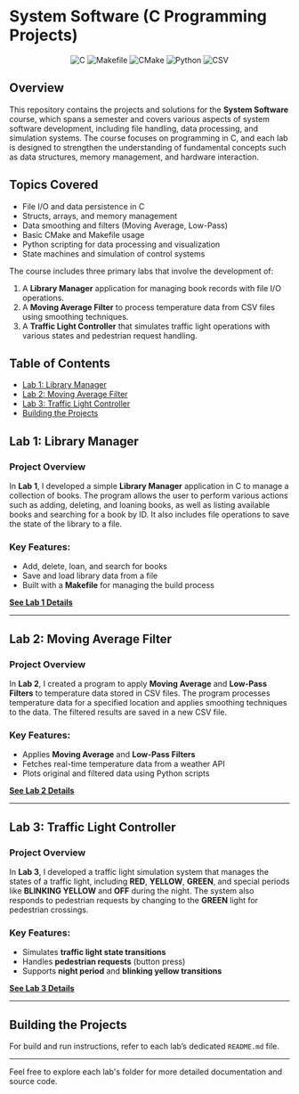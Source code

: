 # System Software (C Programming Projects)

<p align="center">
  <img src="https://img.shields.io/badge/Language-C-blue" alt="C"/>
  <img src="https://img.shields.io/badge/Build-Makefile-informational" alt="Makefile"/>
  <img src="https://img.shields.io/badge/Build-CMake-informational" alt="CMake"/>
  <img src="https://img.shields.io/badge/Scripting-Python-yellowgreen" alt="Python"/>
  <img src="https://img.shields.io/badge/Data-CSV-orange" alt="CSV"/>
</p>

## Overview

This repository contains the projects and solutions for the **System Software** course, which spans a semester and covers various aspects of system software development, including file handling, data processing, and simulation systems. The course focuses on programming in C, and each lab is designed to strengthen the understanding of fundamental concepts such as data structures, memory management, and hardware interaction.

## Topics Covered

- File I/O and data persistence in C
- Structs, arrays, and memory management
- Data smoothing and filters (Moving Average, Low-Pass)
- Basic CMake and Makefile usage
- Python scripting for data processing and visualization
- State machines and simulation of control systems

The course includes three primary labs that involve the development of:

1. A **Library Manager** application for managing book records with file I/O operations.
2. A **Moving Average Filter** to process temperature data from CSV files using smoothing techniques.
3. A **Traffic Light Controller** that simulates traffic light operations with various states and pedestrian request handling.

## Table of Contents

- [Lab 1: Library Manager](#lab-1-library-manager)
- [Lab 2: Moving Average Filter](#lab-2-moving-average-filter)
- [Lab 3: Traffic Light Controller](#lab-3-traffic-light-controller)
- [Building the Projects](#building-the-projects)

## Lab 1: Library Manager

### Project Overview

In **Lab 1**, I developed a simple **Library Manager** application in C to manage a collection of books. The program allows the user to perform various actions such as adding, deleting, and loaning books, as well as listing available books and searching for a book by ID. It also includes file operations to save the state of the library to a file.

### Key Features:

- Add, delete, loan, and search for books
- Save and load library data from a file
- Built with a **Makefile** for managing the build process

**[See Lab 1 Details](lab-01-library-manager/README.md)**

---

## Lab 2: Moving Average Filter

### Project Overview

In **Lab 2**, I created a program to apply **Moving Average** and **Low-Pass Filters** to temperature data stored in CSV files. The program processes temperature data for a specified location and applies smoothing techniques to the data. The filtered results are saved in a new CSV file.

### Key Features:

- Applies **Moving Average** and **Low-Pass Filters**
- Fetches real-time temperature data from a weather API
- Plots original and filtered data using Python scripts

**[See Lab 2 Details](lab-02-moving-average-filter/README.md)**

---

## Lab 3: Traffic Light Controller

### Project Overview

In **Lab 3**, I developed a traffic light simulation system that manages the states of a traffic light, including **RED**, **YELLOW**, **GREEN**, and special periods like **BLINKING YELLOW** and **OFF** during the night. The system also responds to pedestrian requests by changing to the **GREEN** light for pedestrian crossings.

### Key Features:

- Simulates **traffic light state transitions**
- Handles **pedestrian requests** (button press)
- Supports **night period** and **blinking yellow transitions**

**[See Lab 3 Details](lab-03-traffic-light-controller/README.md)**

---

## Building the Projects

For build and run instructions, refer to each lab’s dedicated `README.md` file.

---

Feel free to explore each lab's folder for more detailed documentation and source code.
